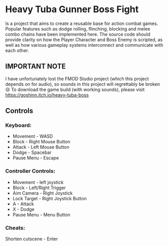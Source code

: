 # Heavy Tuba Gunner Boss Fight
Is a project that aims to create a reusable base for action combat games. Popular features such as dodge rolling, flinching, blocking and melee combo chains have been implemented here. The source code should provide clarity on how the Player Character and Boss Enemy is scripted, as well as how various gameplay systems interconnect and communicate with each other.

## IMPORTANT NOTE
I have unfortunately lost the FMOD Studio project (which this project depends on for audio), so sounds in this project will regrettably be broken 😢
To download the game build (with working sounds), please visit https://goshinn.itch.io/heavy-tuba-boss

## Controls
### Keyboard:
- Movement    - WASD
- Block       - Right Mouse Button
- Attack      - Left Mouse Button
- Dodge       - Spacebar
- Pause Menu  - Escape

### Controller Controls:
- Movement     - left joystick
- Block        - Left/Right Trigger
- Aim Camera   - Right Joystick
- Lock Target  - Right Joystick Button
- A            - Attack
- X            - Dodge
- Pause Menu   - Menu Button

### Cheats:
Shorten cutscene - Enter
